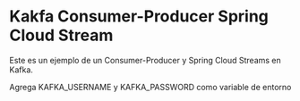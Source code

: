 # Kakfa Consumer-Producer Spring Cloud Stream

Este es un ejemplo de un Consumer-Producer y Spring Cloud Streams en Kafka.

Agrega KAFKA_USERNAME y KAFKA_PASSWORD como variable de entorno
